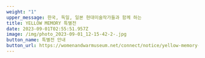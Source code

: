 ```yaml
---
weight: "1"
upper_message: 한국, 독일, 일본 현대미술작가들과 함께 하는
title: YELLOW MEMORY 특별전
date: 2023-09-01T02:55:51.957Z
image: /img/photo_2023-09-01_12-15-42-2-.jpg
button_name: 특별전 안내
button_url: https://womenandwarmuseum.net/connect/notice/yellow-memory-%ED%8A%B9%EB%B3%84%EC%A0%84%EC%8B%9C-%EA%B0%9C%EC%B5%9C-%EB%B0%8F-%EC%97%B0%EA%B3%84-%ED%95%99%EC%88%A0%EB%8C%80%ED%9A%8C-%EC%95%88%EB%82%B4/
---
```

